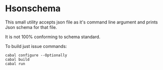 # Hsonschema

This small utility accepts json file as it's command line argument and prints Json schema for that file.

It is not 100% conforming to schema standard.

To build just issue commands:

```shell
cabal configure --Optionally
cabal build
cabal run
```
